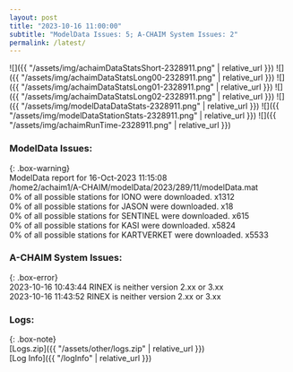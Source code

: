 ```yaml
---
layout: post
title: "2023-10-16 11:00:00"
subtitle: "ModelData Issues: 5; A-CHAIM System Issues: 2"
permalink: /latest/
---
```


![]({{ "/assets/img/achaimDataStatsShort-2328911.png" | relative_url }})
![]({{ "/assets/img/achaimDataStatsLong00-2328911.png" | relative_url }})
![]({{ "/assets/img/achaimDataStatsLong01-2328911.png" | relative_url }})
![]({{ "/assets/img/achaimDataStatsLong02-2328911.png" | relative_url }})
![]({{ "/assets/img/modelDataDataStats-2328911.png" | relative_url }})
![]({{ "/assets/img/modelDataStationStats-2328911.png" | relative_url }})
![]({{ "/assets/img/achaimRunTime-2328911.png" | relative_url }})


### ModelData Issues:  
  
{: .box-warning}  
 ModelData report for 16-Oct-2023 11:15:08   
 /home2/achaim1/A-CHAIM/modelData/2023/289/11/modelData.mat   
 0% of all possible stations for IONO were downloaded. x1312   
 0% of all possible stations for JASON were downloaded. x18   
 0% of all possible stations for SENTINEL were downloaded. x615   
 0% of all possible stations for KASI were downloaded. x5824   
 0% of all possible stations for KARTVERKET were downloaded. x5533   
  
### A-CHAIM System Issues:  
  
{: .box-error}  
2023-10-16 10:43:44 RINEX is neither version 2.xx or 3.xx  
2023-10-16 11:43:52 RINEX is neither version 2.xx or 3.xx  

### Logs:  
  
{: .box-note}  
[Logs.zip]({{ "/assets/other/logs.zip" | relative_url }})  
[Log Info]({{ "/logInfo" | relative_url }})  
